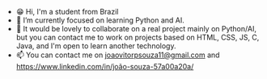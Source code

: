 - 😁 Hi, I'm a student from Brazil
- 🌱 I’m currently focused on learning Python and AI.
- 🐆 It would be lovely to collaborate on a real project mainly on Python/AI, but you can contact me to work on projects based on HTML, CSS, JS, C, Java, and I'm open to learn another technology.
- 📫 You can contact me on joaovitorpsouza11@gmail.com and https://www.linkedin.com/in/joão-souza-57a00a20a/
